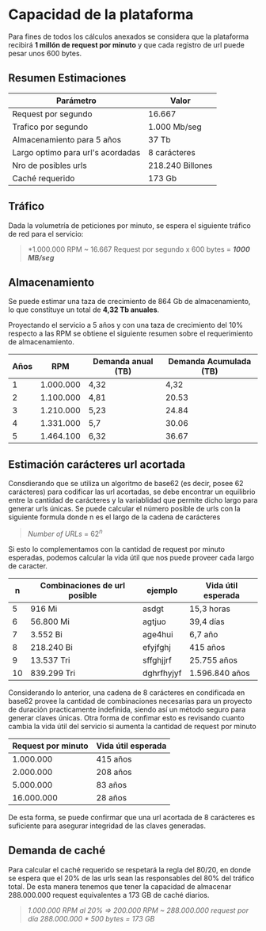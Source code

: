# Capacidad de la plataforma

Para fines de todos los cálculos anexados se considera que la plataforma recibirá **1 millón de request por minuto** y que cada registro de url puede pesar unos 600 bytes.

## Resumen Estimaciones

|Parámetro|  Valor|
|---|---|
|Request por segundo|  16.667 |
|Trafico por segundo| 1.000 Mb/seg |
|Almacenamiento para 5 años| 37 Tb|
|Largo optimo para url's acordadas| 8 carácteres|
|Nro de posibles urls| 218.240 Billones|
|Caché requerido| 173 Gb|


## Tráfico

Dada la volumetría de peticiones por minuto, se espera el siguiente tráfico de red para el servicio:

> *1.000.000 RPM ~  16.667 Request por segundo x 600 bytes = ***1000 MB/seg***

## Almacenamiento

 Se puede estimar una taza de crecimiento de 864 Gb de almacenamiento, lo que constituye un total de **4,32 Tb anuales**.

Proyectando el servicio a 5 años y con una taza de crecimiento del 10% respecto a las RPM se obtiene el siguiente resumen sobre el requerimiento de almacenamiento.

|Años|RPM|Demanda anual (TB)| Demanda Acumulada (TB)|
|-|-|-|-|
|1|1.000.000|4,32| 4,32|
|2|1.100.000|4,81|20.53|
|3|1.210.000|5,23|24.84|
|4|1.331.000|5,7|30.06|
|5|1.464.100|6,32|36.67|

## Estimación carácteres url acortada

Consdierando que se utiliza un algoritmo de base62 (es decir, posee 62 carácteres) para codificar las url acortadas, se debe encontrar un equilibrio entre la cantidad de carácteres y la variablidad que permite dicho largo para generar urls únicas. Se puede calcular el número posible de urls con la siguiente formula donde n es el largo de la cadena de carácteres

> *Number of URLs* = $62^n$

Si esto lo complementamos con la cantidad de request por minuto esperadas, podemos calcular la vida útil que nos puede proveer cada largo de caracter.

|n|Combinaciones de url posible|ejemplo| Vida útil esperada |
|-|----------------------------|-------|--------------------|
|5| 916 Mi                     | asdgt |          15,3 horas|
|6| 56.800 Mi                  | agtjuo| 39,4 días |
|7| 3.552 Bi | age4hui| 6,7 año |
|8| 218.240 Bi| efyjfghj| 415 años |
|9| 13.537 Tri| sffghjjrf| 25.755 años |
|10|  839.299  Tri| dghrfhyjyf| 1.596.840 años|

Considerando lo anterior, una cadena de 8 carácteres en condificada en base62 provee la cantidad de combinaciones necesarias para un proyecto de duración practicamente indefinida, siendo así un método seguro para generar claves únicas. Otra forma de confimar esto es revisando cuanto cambia la vida útil del servicio si aumenta la cantidad de request por minuto

|Request por minuto| Vida útil esperada |
|------------------|---------------------|
|1.000.000| 415 años |
|2.000.000| 208 años |
|5.000.000| 83 años |
|16.000.000| 28 años |

De esta forma, se puede confirmar que una url acortada de 8 carácteres es suficiente para asegurar integridad de las claves generadas.


## Demanda de caché

Para calcular el caché requerido se respetará la regla del 80/20, en donde se espera que el 20% de las urls sean las responsables del 80% del tráfico total. De esta manera tenemos que tener la capacidad de almacenar 288.000.000 request equivalentes a 173 GB de caché diarios.

> *1.000.000 RPM al 20% => 200.000 RPM  ~ 288.000.000 request por día*
> *288.000.000 * 500 bytes = 173 GB*
